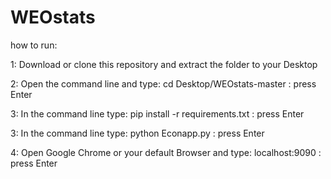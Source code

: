 # WEOstats

how to run:

1: Download or clone this repository and extract the folder to your Desktop

2: Open the command line and type: cd Desktop/WEOstats-master : press Enter

3: In the command line type: pip install -r requirements.txt : press Enter

3: In the command line type: python Econapp.py : press Enter

4: Open Google Chrome or your default Browser and type: localhost:9090 : press Enter



